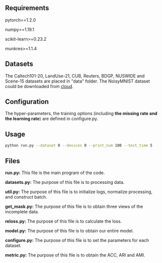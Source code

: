 ## Requirements

pytorch==1.2.0 

numpy>=1.19.1

scikit-learn>=0.23.2

munkres>=1.1.4

## Datasets

The Caltech101-20, LandUse-21, CUB, Reuters, BDGP, NUSWIDE and Scene-15 datasets are placed in "data" folder. The NoisyMNIST dataset could be downloaded from [cloud](https://drive.google.com/file/d/1b__tkQMHRrYtcCNi_LxnVVTwB-TWdj93/view?usp=sharing).

## Configuration

The hyper-parameters, the training options (including **the missing rate and the learning rate**) are defined in configure.py.

## Usage

```bash
python run.py --dataset 0 --devices 0 --print_num 100 --test_time 5
```

## Files

**run.py:** This file is the main program of the code.

**datasets.py:** The purpose of this file is to processing data.

**util.py:** The purpose of this file is to initialize logs, normalize processing, and construct batch.

**get_mask.py:** The purpose of this file is to obtain three views of the incomplete data.

**reloss.py:** The purpose of this file is to calculate the loss.

**model.py:** The purpose of this file is to obtain our entire model.

**configure.py:** The purpose of this file is to set the parameters for each dataset.

**metric.py:** The purpose of this file is to obtain the ACC, ARI and AMI.
